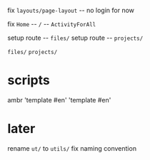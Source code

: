 fix `layouts/page-layout` -- no login for now

fix `Home` -- `/` -- `ActivityForAll`

setup route -- `files/`
setup route -- `projects/`

`files/`
`projects/`

# scripts

ambr 'template #en' 'template #en'

# later

rename `ut/` to `utils/`
fix naming convention
